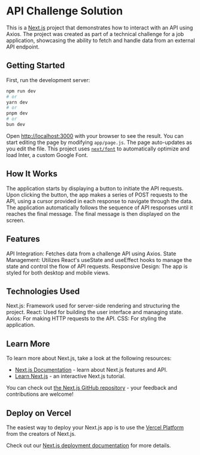 # API Challenge Solution

This is a [Next.js](https://nextjs.org/) project that demonstrates how to interact with an API using Axios. The project was created as part of a technical challenge for a job application, showcasing the ability to fetch and handle data from an external API endpoint.


## Getting Started

First, run the development server:
```bash
npm run dev
# or
yarn dev
# or
pnpm dev
# or
bun dev
```

Open [http://localhost:3000](http://localhost:3000) with your browser to see the result.
You can start editing the page by modifying `app/page.js`. The page auto-updates as you edit the file.
This project uses [`next/font`](https://nextjs.org/docs/basic-features/font-optimization) to automatically optimize and load Inter, a custom Google Font.


## How It Works

The application starts by displaying a button to initiate the API requests.
Upon clicking the button, the app makes a series of POST requests to the API, using a cursor provided in each response to navigate through the data.
The application automatically follows the sequence of API responses until it reaches the final message.
The final message is then displayed on the screen.


## Features

API Integration: Fetches data from a challenge API using Axios.
State Management: Utilizes React's useState and useEffect hooks to manage the state and control the flow of API requests.
Responsive Design: The app is styled for both desktop and mobile views.


## Technologies Used

Next.js: Framework used for server-side rendering and structuring the project.
React: Used for building the user interface and managing state.
Axios: For making HTTP requests to the API.
CSS: For styling the application.


## Learn More

To learn more about Next.js, take a look at the following resources:

- [Next.js Documentation](https://nextjs.org/docs) - learn about Next.js features and API.
- [Learn Next.js](https://nextjs.org/learn) - an interactive Next.js tutorial.

You can check out [the Next.js GitHub repository](https://github.com/vercel/next.js/) - your feedback and contributions are welcome!

## Deploy on Vercel

The easiest way to deploy your Next.js app is to use the [Vercel Platform](https://vercel.com/new?utm_medium=default-template&filter=next.js&utm_source=create-next-app&utm_campaign=create-next-app-readme) from the creators of Next.js.

Check out our [Next.js deployment documentation](https://nextjs.org/docs/deployment) for more details.

